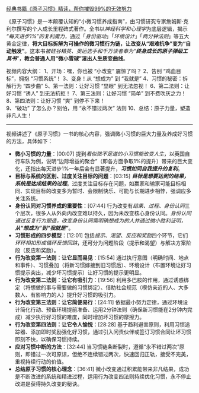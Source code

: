 
[经典书籍《原子习惯》精读，帮你摧毁99%的无效努力](https://www.bilibili.com/video/BV1P25KzjEtb/?share_source=copy_web&vd_source=9c1e19a73fa7bd23bb37aa8d7467d862)

《原子习惯》是一本颠覆认知的“小微习惯养成指南”，由习惯研究专家詹姆斯·克利尔撰写的个人成长里程碑式著作。全书以*神经科学和心理学*为底层逻辑，揭示 *“每天进步1%”的复利魔力*，通过「*身份驱动*」「*环境设计*」「*两分钟法则*」等五大黄金定律，**将大目标拆解为可操作的微习惯行为链，让改变从“艰难抗争”变为“自动触发”**。这本书*被硅谷精英、奥运选手和千万读者奉为“**终身成长的原子弹级工具书**”*，**教会普通人用“微小雪球”滚出人生质变曲线**。

视频内容大纲：
1、开场：嘿，你也被 “小改变” 震惊了吗？
2、告别 “鸡血目标”，拥抱 “习惯系统”！
3、变身！从 “想成为” 到 “我就是”
4、习惯的秘密：拆解行为 “四步曲”
5、第一法则：让好习惯 “显眼” 到无法忽视！
6、第二法则：让好习惯 “诱人” 到无法抗拒！
7、第三法则：让好习惯 “简单” 到不费吹灰之力！    
8、第四法则：让好习惯 “爽” 到停不下来！  
9、“破功” 了怎么办？别怕，用 “永不错过两次” 法则
10、总结：原子力量，塑造非凡人生！

---

视频讲述了《原子习惯》一书的核心内容，强调微小习惯的巨大力量及养成好习惯的方法，具体如下：
- **微小习惯的力量**：[00:07] 提到*看似微不足道的小习惯能改变人生*，以英国自行车队为例，说明“边际增益的聚合”（即各方面争取1%的提升）带来的巨大变化，还指出每天进步1%一年后会有显著提升，***习惯如同自我提升的复利***。
- **目标与系统的区别、过度关注目标的问题**：[03:15] ***目标是想要达到的结果，系统是达成结果的过程***。过度关注目标存在问题，如赢家和输家可能目标相同、实现目标的改变多为暂时、会限制快乐、可能与长期进步相悖，强调应多关注系统。
- **身份认同对习惯养成的重要性**：[07:44] 行为改变有*结果、过程、身份认同*三个层次，很多人从外向内改变难以持久，因为未改变核心身份认同。*身份认同通过反复行为塑造，改变身份认同需明确想成为的人并通过微小胜利证明，**从“想成为”到“我就是”***。
- **习惯形成的四步模型**：[12:01] 包括*提示、渴望、反应和奖励*四个环节，它们*环环相扣形成循环反馈回路*，还可分为问题阶段（提示和渴望）与解决方案阶段（反应和奖励）。
- **行为改变第一法则：让它显而易见**：[15:54] 通过执行意图（明确时间、地点和事件）、习惯叠加（将新习惯嫁接到旧习惯后）、环境设计（布置环境让好习惯提示突出，减少坏习惯提示）让好习惯的提示更明显。
- **行为改变第二法则：让它有吸引力**：[19:56] 利用多巴胺的作用，通过诱惑绑定（将想做的事与需要做的习惯绑定）、借助社会规范（模仿亲近的人、大多数人、有影响力的人）提升好习惯的吸引力。
- **行为改变第三法则：让它简便易行**：[24:11] 依据最小努力定律，通过环境设计简化行动、预备环境提前准备、运用2分钟法则（确保新习惯能在2分钟内完成）减少执行好习惯的难度，同时增加坏习惯的摩擦力。
- **行为改变第四法则：让它令人愉悦**：[28:28] 基于趋利避害原则，利用习惯追踪器、添加即时奖励强化好习惯，通过引入问责伙伴或签订习惯合同让坏习惯即刻不快，以确保习惯持续。
- **应对习惯中断的方法**：[32:44] 当习惯链条断裂时，遵循“永不错过两次”原则，即错过一次可原谅，但绝不连续错过两次，快速回归正轨，接受不完美，重视持续行动的价值。
- **总结原子习惯的核心理念**：[36:41] 微小改变通过积累能带来非凡结果，成功是不断改进的系统和精进过程，运用行为改变四法则持续优化习惯，永不停止改进是获得持久改变的秘诀。


